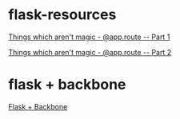 flask-resources
===============

[Things which aren't magic - @app.route -- Part 1](http://ains.co/blog/things-which-arent-magic-flask-part-1.html)

[Things which aren't magic - @app.route -- Part 2](http://ains.co/blog/things-which-arent-magic-flask-part-2.html)


flask + backbone
================

[Flask + Backbone](http://simplectic.com/projects/flask-todomvc/)

